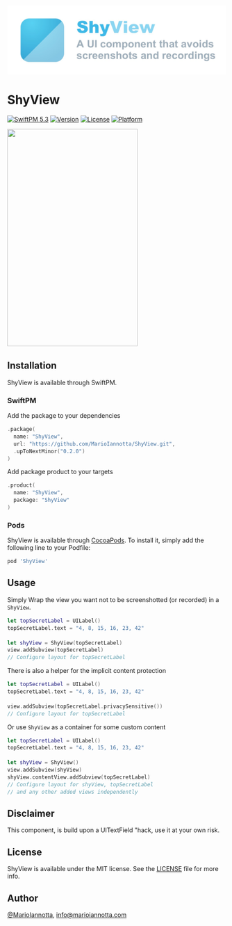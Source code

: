 ![ShyView: A UI component that avoids screenshots and recordings](https://raw.githubusercontent.com/MarioIannotta/ShyView/main/Resources/ShyView.jpg)

# ShyView

[![SwiftPM 5.3](https://img.shields.io/badge/SwiftPM-5.6-ED523F.svg?style=flat)](https://swift.org/download/) [![Version](https://img.shields.io/cocoapods/v/ShyView.svg?style=flat)](https://cocoapods.org/pods/ShyView) [![License](https://img.shields.io/cocoapods/l/ShyView.svg?style=flat)](https://cocoapods.org/pods/ShyView) [![Platform](https://img.shields.io/cocoapods/p/ShyView.svg?style=flat)](https://cocoapods.org/pods/ShyView)

<img src="https://raw.githubusercontent.com/MarioIannotta/ShyView/main/Resources/Demo.gif" height="500" width="300"/>

## Installation

ShyView is available through SwiftPM.

### SwiftPM

Add the package to your dependencies

```swift
.package(
  name: "ShyView",
  url: "https://github.com/MarioIannotta/ShyView.git",
  .upToNextMinor("0.2.0")
)
```

Add package product to your targets

```swift
.product(
  name: "ShyView",
  package: "ShyView"
)
```

### Pods

ShyView is available through [CocoaPods](https://cocoapods.org). To install it, simply add the following line to your Podfile:

```ruby
pod 'ShyView'
```

## Usage

Simply Wrap the view you want not to be screenshotted (or recorded) in a `ShyView`.

```swift
let topSecretLabel = UILabel()
topSecretLabel.text = "4, 8, 15, 16, 23, 42"

let shyView = ShyView(topSecretLabel)
view.addSubview(topSecretLabel)
// Configure layout for topSecretLabel
```

There is also a helper for the implicit content protection

```swift
let topSecretLabel = UILabel()
topSecretLabel.text = "4, 8, 15, 16, 23, 42"

view.addSubview(topSecretLabel.privacySensitive())
// Configure layout for topSecretLabel
```

Or use `ShyView` as a container for some custom content

```swift
let topSecretLabel = UILabel()
topSecretLabel.text = "4, 8, 15, 16, 23, 42"

let shyView = ShyView()
view.addSubview(shyView)
shyView.contentView.addSubview(topSecretLabel)
// Configure layout for shyView, topSecretLabel
// and any other added views independently
```

## Disclaimer

This component, is build upon a UITextField "hack, use it at your own risk.

## License

ShyView is available under the MIT license. See the [LICENSE](./LICENSE) file for more info.

## Author

[@MarioIannotta](https://twitter.com/marioiannotta), info@marioiannotta.com
